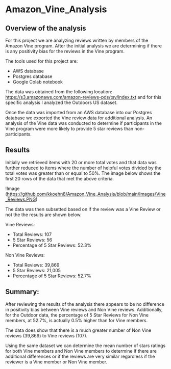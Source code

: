 # Amazon_Vine_Analysis

## Overview of the analysis
For this project we are analyzing reviews written by members of the Amazon Vine program. After the initial analysis we are determining if there is any positivity bias for the reviews in the Vine program.

The tools used for this project are:
 - AWS database
 - Postgres database
 - Google Colab notebook

The data was obtained from the following location: https://s3.amazonaws.com/amazon-reviews-pds/tsv/index.txt and for this specific analysis I analyzed the Outdoors US dataset. 

Once the data was imported from an AWS database into our Postgres database we exported the Vine review data for additional analysis. An analysis of the Vine data was conducted to determine if participants in the Vine program were more likely to provide 5 star reviews than non-participants.

## Results
Initially we retrieved items with 20 or more total votes and that data was further reduced to items where the number of helpful votes divided by the total votes was greater than or equal to 50%. The image below shows the first 20 rows of the data that met the above criteria.

!Image (https://github.com/kkoehn8/Amazon_Vine_Analysis/blob/main/Images/Vine_Reviews.PNG)

The data was then subsetted based on if the review was a Vine Review or not the the results are shown below. 

Vine Reviews:
 - Total Reviews: 107
 - 5 Star Reviews: 56
 - Percentage of 5 Star Reviews: 52.3%

Non Vine Reviews:
 - Total Reviews: 39,869
 - 5 Star Reviews: 21,005
 - Percentage of 5 Star Reviews: 52.7%

## Summary: 
After reviewing the results of the analysis there appears to be no difference in positivity bias between Vine reviews and Non Vine reviews. Additionally, for the Outdoor data, the percentage of 5 Star Reviews for Non Vine members, at 52.7%, is actually 0.5% higher than for Vine members. 

The data does show that there is a much greater number of Non Vine reviews (39,869) to Vine reviews (107). 

Using the same dataset we can determine the mean number of stars ratings for both Vine members and Non Vine members to determine if there are additional differences or if the reviews are very similar regardless if the reviewer is a Vine member or Non Vine member. 

